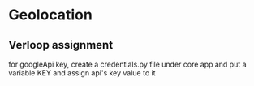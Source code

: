 # Geolocation
## Verloop assignment
for googleApi key, create a credentials.py file under core app and put a variable KEY and assign api's key value to it  
